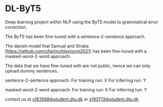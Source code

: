 # DL-ByT5
Deep learning project within NLP using the ByT5 model to grammatical error correction.


The ByT5 has been fine-tuned with a sentence-2-sentence approach.

The danish model that Samual and Straka [https://github.com/ufal/multilexnorm2021] has been fine-tuned with a masked-word-2-word approach.

The data that we have fine-tuned with are not public, hence we can only upload dummy sentences. 

sentence-2-sentence approach:
For training run: X
For inferring run: Y

masked-word-2-word approach:
For training run: X
For inferring run: Y


contact us at s183568@student.dtu.dk or s193713@student.dtu.dk
